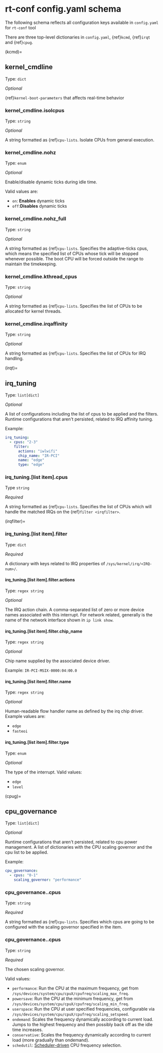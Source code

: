 # rt-conf config.yaml schema

The following schema reflects all configuration keys available in `config.yaml` for `rt-conf` tool

There are three top-level dictionaries in `config.yaml`, {ref}`kcmd`, {ref}`irqt` and {ref}`cpug`.

(kcmd)=
## kernel_cmdline

Type: `dict`

_Optional_

{ref}`kernel-boot-parameters` that affects real-time behavior


### kernel_cmdline.isolcpus

Type: `string`

_Optional_

A string formatted as {ref}`cpu-lists`. 
Isolate CPUs from general execution.

### kernel_cmdline.nohz

Type: `enum`

_Optional_

Enable/disable dynamic ticks during idle time.

Valid values are:
  * `on`: **Enables** dynamic ticks
  * `off`:**Disables** dynamic ticks

### kernel_cmdline.nohz_full

Type: `string`

_Optional_

A string formatted as {ref}`cpu-lists`. 
Specifies the adaptive-ticks cpus, which means the specified list of CPUs whose tick will be stopped whenever possible.
The boot CPU will be forced outside the range to maintain the timekeeping.

### kernel_cmdline.kthread_cpus

Type: `string`

_Optional_

A string formatted as {ref}`cpu-lists`. 
Specifies the list of CPUs to be allocated for kernel threads.

### kernel_cmdline.irqaffinity

Type: `string`

_Optional_

A string formatted as {ref}`cpu-lists`. 
Specifies the list of CPUs for IRQ handling.

(irqt)=
## irq_tuning 

Type: `list[dict]`

_Optional_

A list of configurations including the list of cpus to be applied and the filters.
Runtime configurations that aren't persisted, related to IRQ affinity tuning.

Example:

```yaml
irq_tuning:
  - cpus: "2-3"
    filter:
      actions: "iwlwifi"
      chip_name: "IR-PCI"
      name: "edge"
      type: "edge"
```

### irq_tuning.[list item].cpus

Type `string`

_Required_

A string formatted as {ref}`cpu-lists`. 
Specifies the list of CPUs which will handle the matched IRQs on the {ref}`filter <irqfilter>`.

(irqfilter)=
### irq_tuning.[list item].filter
Type: `dict`

_Required_

A dictionary with keys related to IRQ properties of `/sys/kernel/irq/<IRQ-num>/`.

#### irq_tuning.[list item].filter.actions
Type: `regex string`

_Optional_

The IRQ action chain. A comma-separated list of zero or more device names associated with this interrupt.
For network related, generally is the name of the network interface shown in `ip link show`. 

#### irq_tuning.[list item].filter.chip_name
Type: `regex string`

_Optional_

Chip name supplied by the associated device driver.

Example: `IR-PCI-MSIX-0000:04:00.0`

#### irq_tuning.[list item].filter.name
Type: `regex string`

_Optional_

Human-readable flow handler name as defined by the irq chip driver.
Example values are:
  * `edge`
  * `fasteoi`

#### irq_tuning.[list item].filter.type
Type: `enum`

_Optional_

The type of the interrupt.
Valid values:
  * `edge`
  * `level` 

(cpug)=
## cpu_governance

Type: `list[dict]`

_Optional_

Runtime configurations that aren't persisted, related to cpu power management.
A list of dictionaries with the CPU scaling governor and the cpu list to be applied.

Example:

```yaml
cpu_governance: 
  - cpus: "0-1"
    scaling_governor: "performance"
```

### cpu_governance..cpus

Type: `string`

_Required_

A string formatted as {ref}`cpu-lists`. 
Specifies which cpus are going to be configured with the scaling governor specified in the item.


### cpu_governance..cpus

Type: `string`

_Required_

The chosen scaling governor.

Valid values:
  * `performance`: Run the CPU at the maximum frequency, get from `/sys/devices/system/cpu/cpuX/cpufreq/scaling_max_freq`.
  * `powersave`: Run the CPU at the minimum frequency, get from `/sys/devices/system/cpu/cpuX/cpufreq/scaling_min_freq`. 
  * `userspace`: Run the CPU at user specified frequencies, configurable via `/sys/devices/system/cpu/cpuX/cpufreq/scaling_setspeed`. 
  * `ondemand`: Scales the frequency dynamically according to current load. Jumps to the highest frequency and then possibly back off as the idle time increases.
  * `conservative`: Scales the frequency dynamically according to current load (more gradually than ondemand).
  * `schedutil`: [Scheduler-driven](https://lwn.net/Articles/682391/) CPU frequency selection.

